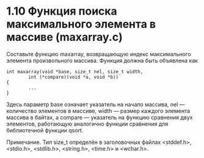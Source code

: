 # 1.10 Функция поиска максимального элемента в массиве (maxarray.c)
Составьте функцию maxarray, возвращающую индекс максимального элемента произвольного массива. Функция должна быть объявлена как
```
int maxarray(void *base, size_t nel, size_t width,
        int (*compare)(void *a, void *b))
{
        ...
}
```
Здесь параметр base означает указатель на начало массива, nel — количество элементов в массиве, width — размер каждого элемента массива в байтах, а compare — указатель на функцию сравнения двух элементов, работающую аналогично функции сравнения для библиотечной функции qsort.

Примечание. Тип size_t определён в заголовочных файлах <stddef.h>, <stdio.h>, <stdlib.h>, <string.h>, <time.h> и <wchar.h>.

